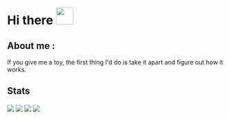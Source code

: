# Hi there <img style="height:40px; width:auto;" src="https://em-content.zobj.net/source/microsoft-teams/400/waving-hand_1f44b.png">

<!--
**0x-br0k3n/0x-br0k3n** is a ✨ _special_ ✨ repository because its `README.md` (this file) appears on your GitHub profile.

Here are some ideas to get you started:

- 🔭 I’m currently working on ...
- 🌱 I’m currently learning ...
- 👯 I’m looking to collaborate on ...
- 🤔 I’m looking for help with ...
- 💬 Ask me about ...
- 📫 How to reach me: ...
- 😄 Pronouns: ...
- ⚡ Fun fact: ...
-->
## About me :
If you give me a toy, the first thing I'd do is take it apart and figure out how it works.

## Stats

<img align="center" src="https://github-readme-stats-one-bice.vercel.app/api?username=0x-br0k3n&show_icons=true&include_all_commits=true&count_private=true&role=OWNER,ORGANIZATION_MEMBER,COLLABORATOR" />
<img align="center" src="https://github-readme-streak-stats.herokuapp.com/?user=0x-br0k3n&theme=default&hide_border=false" />
<img align="center" src="https://leetcard.jacoblin.cool/0x-br0k3n" />
<img align="center" src="https://github-readme-stats.vercel.app/api/top-langs/?username=0x-br0k3n&layout=compact&card_width=500" />
 

